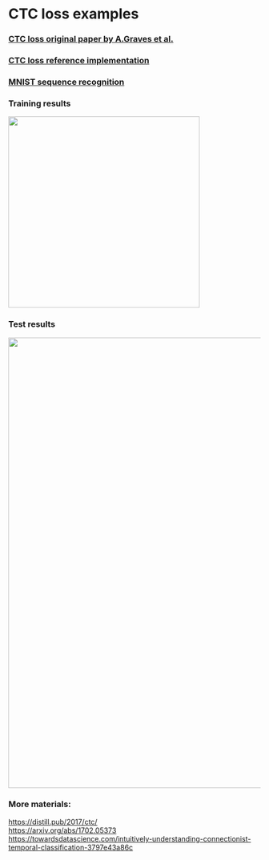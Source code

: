 # CTC loss examples
### [CTC loss original paper by A.Graves et al.](https://github.com/dredwardhyde/crnn-ctc-loss-example-pytorch/blob/main/icml_2006.pdf)  
### [CTC loss reference implementation](https://github.com/dredwardhyde/crnn-ctc-loss-example-pytorch/blob/main/ctc_loss_example.py)  
### [MNIST sequence recognition](https://github.com/dredwardhyde/ctc-loss-example/blob/main/mnist_sequence_recognition.py)
### Training results  
<img src="https://raw.githubusercontent.com/dredwardhyde/crnn-ctc-loss-pytorch/main/training.png" width="382"/>  

### Test results  
<img src="https://raw.githubusercontent.com/dredwardhyde/crnn-ctc-loss-pytorch/main/results.png" width="900"/>  


### More materials:
https://distill.pub/2017/ctc/  
https://arxiv.org/abs/1702.05373  
https://towardsdatascience.com/intuitively-understanding-connectionist-temporal-classification-3797e43a86c  
